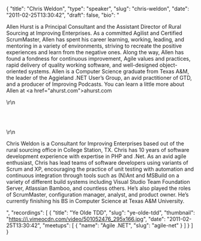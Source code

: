 {
  "title": "Chris Weldon",
  "type": "speaker",
  "slug": "chris-weldon",
  "date": "2011-02-25T13:30:42",
  "draft": false,
  "bio": "<p>Allen Hurst is a Principal Consultant and the Assistant Director of Rural Sourcing at Improving Enterprises. As a committed Agilist and Certified ScrumMaster, Allen has spent his career learning, working, leading, and mentoring in a variety of environments, striving to recreate the positive experiences and learn from the negative ones. Along the way, Allen has found a fondness for continuous improvement, Agile values and practices, rapid delivery of quality working software, and well-designed object-oriented systems. Allen is a Computer Science graduate from Texas A&amp;M, the leader of the Aggieland .NET User&rsquo;s Group, an avid practitioner of GTD, and a producer of Improving Podcasts. You can learn a little more about Allen at <a href=\"ahurst.com\">ahurst.com</a></p>\r\n<p><br /><br /></p>\r\n<p>Chris Weldon is a Consultant for Improving Enterprises based out of the rural sourcing office in College Station, TX. Chris has 10 years of software development experience with expertise in PHP and .Net. As an avid agile enthusiast, Chris has lead teams of software developers using variants of Scrum and XP, encouraging the practice of unit testing with automation and continuous integration through tools such as (N)Ant and MSBuild on a variety of different build systems including Visual Studio Team Foundation Server, Atlassian Bamboo, and countless others. He&rsquo;s also played the roles of ScrumMaster, configuration manager, analyst, and product owner. He&rsquo;s currently finishing his BS in Computer Science at Texas A&amp;M University.</p>",
  "recordings": [
    {
      "title": "Ye Olde TDD",
      "slug": "ye-olde-tdd",
      "thumbnail": "https://i.vimeocdn.com/video/501052476_295x166.jpg",
      "date": "2011-02-25T13:30:42",
      "meetups": [
        {
          "name": "Agile .NET",
          "slug": "agile-net"
        }
      ]
    }
  ]
}